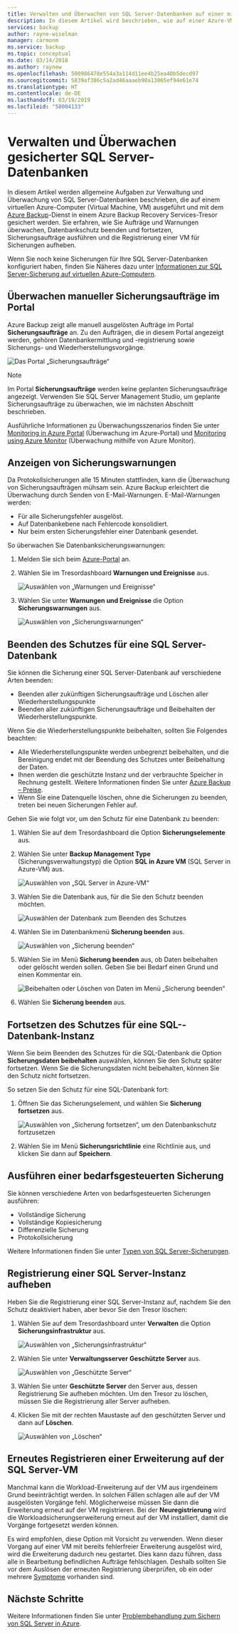 ```yaml
---
title: Verwalten und Überwachen von SQL Server-Datenbanken auf einer mit Azure Backup gesicherten Azure-VM | Microsoft-Dokumentation
description: In diesem Artikel wird beschrieben, wie auf einer Azure-VM ausgeführte SQL Server-Datenbanken verwaltet und überwacht werden.
services: backup
author: rayne-wiselman
manager: carmonm
ms.service: backup
ms.topic: conceptual
ms.date: 03/14/2018
ms.author: raynew
ms.openlocfilehash: 500986478e554a3a114d11ee4b25ea40b5decd97
ms.sourcegitcommit: 5839af386c5a2ad46aaaeb90a13065ef94e61e74
ms.translationtype: HT
ms.contentlocale: de-DE
ms.lasthandoff: 03/19/2019
ms.locfileid: "58004133"
---
```

# <a name="manage-and-monitor-backed-up-sql-server-databases"></a>Verwalten und Überwachen gesicherter SQL Server-Datenbanken


In diesem Artikel werden allgemeine Aufgaben zur Verwaltung und Überwachung von SQL Server-Datenbanken beschrieben, die auf einem virtuellen Azure-Computer (Virtual Machine, VM) ausgeführt und mit dem [Azure Backup](backup-overview.md)-Dienst in einem Azure Backup Recovery Services-Tresor gesichert werden. Sie erfahren, wie Sie Aufträge und Warnungen überwachen, Datenbankschutz beenden und fortsetzen, Sicherungsaufträge ausführen und die Registrierung einer VM für Sicherungen aufheben.

Wenn Sie noch keine Sicherungen für Ihre SQL Server-Datenbanken konfiguriert haben, finden Sie Näheres dazu unter [Informationen zur SQL Server-Sicherung auf virtuellen Azure-Computern](backup-azure-sql-database.md).

## <a name="monitor-manual-backup-jobs-in-the-portal"></a>Überwachen manueller Sicherungsaufträge im Portal

Azure Backup zeigt alle manuell ausgelösten Aufträge im Portal **Sicherungsaufträge** an. Zu den Aufträgen, die in diesem Portal angezeigt werden, gehören Datenbankermittlung und -registrierung sowie Sicherungs- und Wiederherstellungsvorgänge.

![Das Portal „Sicherungsaufträge“](./media/backup-azure-sql-database/jobs-list.png)

> [!NOTE]
> Im Portal **Sicherungsaufträge** werden keine geplanten Sicherungsaufträge angezeigt. Verwenden Sie SQL Server Management Studio, um geplante Sicherungsaufträge zu überwachen, wie im nächsten Abschnitt beschrieben.
>

Ausführliche Informationen zu Überwachungsszenarios finden Sie unter [Monitoring in Azure Portal](backup-azure-monitoring-built-in-monitor.md) (Überwachung im Azure-Portal) und [Monitoring using Azure Monitor](backup-azure-monitoring-use-azuremonitor.md) (Überwachung mithilfe von Azure Monitor).  


## <a name="view-backup-alerts"></a>Anzeigen von Sicherungswarnungen

Da Protokollsicherungen alle 15 Minuten stattfinden, kann die Überwachung von Sicherungsaufträgen mühsam sein. Azure Backup erleichtert die Überwachung durch Senden von E-Mail-Warnungen. E-Mail-Warnungen werden:

- Für alle Sicherungsfehler ausgelöst.
- Auf Datenbankebene nach Fehlercode konsolidiert.
- Nur beim ersten Sicherungsfehler einer Datenbank gesendet.

So überwachen Sie Datenbanksicherungswarnungen:

1. Melden Sie sich beim [Azure-Portal](https://portal.azure.com) an.

2. Wählen Sie im Tresordashboard **Warnungen und Ereignisse** aus.

   ![Auswählen von „Warnungen und Ereignisse“](./media/backup-azure-sql-database/vault-menu-alerts-events.png)

3. Wählen Sie unter **Warnungen und Ereignisse** die Option **Sicherungswarnungen** aus.

   ![Auswählen von „Sicherungswarnungen“](./media/backup-azure-sql-database/backup-alerts-dashboard.png)

## <a name="stop-protection-for-a-sql-server-database"></a>Beenden des Schutzes für eine SQL Server-Datenbank

Sie können die Sicherung einer SQL Server-Datenbank auf verschiedene Arten beenden:

* Beenden aller zukünftigen Sicherungsaufträge und Löschen aller Wiederherstellungspunkte
* Beenden aller zukünftigen Sicherungsaufträge und Beibehalten der Wiederherstellungspunkte.

Wenn Sie die Wiederherstellungspunkte beibehalten, sollten Sie Folgendes beachten:

* Alle Wiederherstellungspunkte werden unbegrenzt beibehalten, und die Bereinigung endet mit der Beendung des Schutzes unter Beibehaltung der Daten.
* Ihnen werden die geschützte Instanz und der verbrauchte Speicher in Rechnung gestellt. Weitere Informationen finden Sie unter [Azure Backup – Preise](https://azure.microsoft.com/pricing/details/backup/).
* Wenn Sie eine Datenquelle löschen, ohne die Sicherungen zu beenden, treten bei neuen Sicherungen Fehler auf.

Gehen Sie wie folgt vor, um den Schutz für eine Datenbank zu beenden:

1. Wählen Sie auf dem Tresordashboard die Option **Sicherungselemente** aus.

2. Wählen Sie unter **Backup Management Type** (Sicherungsverwaltungstyp) die Option **SQL in Azure VM** (SQL Server in Azure-VM) aus.

    ![Auswählen von „SQL Server in Azure-VM“](./media/backup-azure-sql-database/sql-restore-backup-items.png)

3. Wählen Sie die Datenbank aus, für die Sie den Schutz beenden möchten.

    ![Auswählen der Datenbank zum Beenden des Schutzes](./media/backup-azure-sql-database/sql-restore-sql-in-vm.png)

4. Wählen Sie im Datenbankmenü **Sicherung beenden** aus.

    ![Auswählen von „Sicherung beenden“](./media/backup-azure-sql-database/stop-db-button.png)


5. Wählen Sie im Menü **Sicherung beenden** aus, ob Daten beibehalten oder gelöscht werden sollen. Geben Sie bei Bedarf einen Grund und einen Kommentar ein.

    ![Beibehalten oder Löschen von Daten im Menü „Sicherung beenden“](./media/backup-azure-sql-database/stop-backup-button.png)

6. Wählen Sie **Sicherung beenden** aus.


## <a name="resume-protection-for-a-sql-database"></a>Fortsetzen des Schutzes für eine SQL-­Datenbank-Instanz

Wenn Sie beim Beenden des Schutzes für die SQL-Datenbank die Option **Sicherungsdaten beibehalten** auswählen, können Sie den Schutz später fortsetzen. Wenn Sie die Sicherungsdaten nicht beibehalten, können Sie den Schutz nicht fortsetzen.

So setzen Sie den Schutz für eine SQL-­Datenbank fort:

1. Öffnen Sie das Sicherungselement, und wählen Sie **Sicherung fortsetzen** aus.

    ![Auswählen von „Sicherung fortsetzen“, um den Datenbankschutz fortzusetzen](./media/backup-azure-sql-database/resume-backup-button.png)

2. Wählen Sie im Menü **Sicherungsrichtlinie** eine Richtlinie aus, und klicken Sie dann auf **Speichern**.

## <a name="run-an-on-demand-backup"></a>Ausführen einer bedarfsgesteuerten Sicherung

Sie können verschiedene Arten von bedarfsgesteuerten Sicherungen ausführen:

* Vollständige Sicherung
* Vollständige Kopiesicherung
* Differenzielle Sicherung
* Protokollsicherung

Weitere Informationen finden Sie unter [Typen von SQL Server-Sicherungen](backup-architecture.md#sql-server-backup-types).

## <a name="unregister-a-sql-server-instance"></a>Registrierung einer SQL Server-Instanz aufheben

Heben Sie die Registrierung einer SQL Server-Instanz auf, nachdem Sie den Schutz deaktiviert haben, aber bevor Sie den Tresor löschen:

1. Wählen Sie auf dem Tresordashboard unter **Verwalten** die Option **Sicherungsinfrastruktur** aus.  

   ![Auswählen von „Sicherungsinfrastruktur“](./media/backup-azure-sql-database/backup-infrastructure-button.png)

2. Wählen Sie unter **Verwaltungsserver** **Geschützte Server** aus.

   ![Auswählen von „Geschützte Server“](./media/backup-azure-sql-database/protected-servers.png)

3. Wählen Sie unter **Geschützte Server** den Server aus, dessen Registrierung Sie aufheben möchten. Um den Tresor zu löschen, müssen Sie die Registrierung aller Server aufheben.

4. Klicken Sie mit der rechten Maustaste auf den geschützten Server und dann auf **Löschen**.

   ![Auswählen von „Löschen“](./media/backup-azure-sql-database/delete-protected-server.png)

## <a name="re-register-extension-on-the-sql-server-vm"></a>Erneutes Registrieren einer Erweiterung auf der SQL Server-VM

Manchmal kann die Workload-Erweiterung auf der VM aus irgendeinem Grund beeinträchtigt werden. In solchen Fällen schlagen alle auf der VM ausgelösten Vorgänge fehl. Möglicherweise müssen Sie dann die Erweiterung erneut auf der VM registrieren. Bei der **Neuregistrierung** wird die Workloadsicherungserweiterung erneut auf der VM installiert, damit die Vorgänge fortgesetzt werden können.  <br>

Es wird empfohlen, diese Option mit Vorsicht zu verwenden. Wenn dieser Vorgang auf einer VM mit bereits fehlerfreier Erweiterung ausgelöst wird, wird die Erweiterung dadurch neu gestartet. Dies kann dazu führen, dass alle in Bearbeitung befindlichen Aufträge fehlschlagen. Deshalb sollten Sie vor dem Auslösen der erneuten Registrierung überprüfen, ob ein oder mehrere [Symptome](backup-sql-server-azure-troubleshoot.md#symptoms) vorhanden sind.

## <a name="next-steps"></a>Nächste Schritte

Weitere Informationen finden Sie unter [Problembehandlung zum Sichern von SQL Server in Azure](backup-sql-server-azure-troubleshoot.md).
